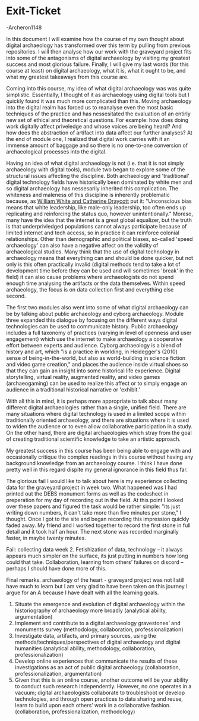 # Exit-Ticket
-Archeron1148

In this document I will examine how the course of my own thought about digital archaeology has transformed over this term by pulling from previous repositories. I will then analyse how our work with the graveyard project fits into some of the antagonisms of digital archaeology by visiting my greatest success and most glorious failure. Finally, I will give my last words (for this course at least) on digital archaeology, what it is, what it ought to be, and what my greatest takeaways from this course are.

Coming into this course, my idea of what digital archaeology was was quite simplistic. Essentially, I thought of it as archaeology using digital tools but I quickly found it was much more complicated than this. Moving archaeology into the digital realm has forced us to reanalyse even the most basic techniques of the practice and has nessesitated the evaluation of an entirly new set of ethical and theoretical questions. For example: how does doing work digitally affect priveledge and whose voices are being heard? And how does the abstraction of artifact into data affect our further analyses? At the end of module one, I realized that digital work carries with it an immense amount of baggage and so there is no one-to-one conversion of archaeological processes into the digital.

Having an idea of what digital archaeology is not (i.e. that it is not simply archaeology with digital tools), module two began to explore some of the structural issues affecting the discipline. Both archaeology and 'traditional' digital technology fields have historically been dominated by white men and so digital archaeology has nessesarily inherited this complication. The whiteness and maleness of this discipline is inherently problematic because, as [William White and Catherine Draycott](https://www.sapiens.org/archaeology/archaeology-diversity/) put it: "Unconscious bias means that white leadership, like male-only leadership, too often ends up replicating and reinforcing the status quo, however unintentionally." Moreso, many have the idea that the internet is a great global equalizer, but the truth is that underprivledged populations cannot always participate because of limited internet and tech access, so in practice it can reinforce colonial relationships. Other than demographic and political biases, so-called 'speed archaeology' can also have a negative affect on the validity of archaeological studies. Many think that the use of digital technology in archaeology means that everything can and should be done quicker, but not only is this often practically invalid (digital methods tend to take a lot of development time before they can be used and will sometimes 'break' in the field) it can also cause problems where archaeologists do not spend enough time analysing the artifacts or the data themselves. Within speed archaeology, the focus is on data collection first and everything else second. 

The first two modules also went into some of what digital archaeology can be by talking about public archaeology and cyborg archaeology. Module three expanded this dialogue by focusing on the different ways digital technologies can be used to communicate history. Public archaeology includes a full taxonomy of practices (varying in level of openness and user engagement) which use the internet to make archaeology a cooperative effort between experts and audience. Cyborg archaeology is a blend of history and art, which "is a practice in worlding, in Heidegger's (2010) sense of being-in-the-world, but also as world-building in science fiction and video game creation," and places the audience inside virtual shoes so that they can gain an insight into some historical life experience. Digital storytelling, virtual reality, augmented reality, and video games (archaeogaming) can be used to realize this affect or to simply engage an audience in a traditional historical narrative or 'exhibit.'

With all this in mind, it is perhaps more appropriate to talk about many different digital archaeologies rather than a single, unified field. There are many situations where digital technology is used in a limited scope within traditionally oriented archaeology, and there are situations where it is used to widen the audience or to even allow collaborative participation in a study. On the other hand, there are digital archaeologies which stray from the goal of creating traditional scientific knowledge to take an artistic approach.

My greatest success in this course has been being able to engage with and occasionally critique the complex readings in this course without having any background knowledge from an archaeology course. I think I have done pretty well in this regard dispite my general ignorance in this field thus far.

The glorious fail I would like to talk about here is my experience collecting data for the graveyard project in week two. What happened was I had printed out the DEBS monument forms as well as the codesheet in preperation for my day of recording out in the field. At this point I looked over these papers and figured the task would be rather simple: "its just writing down numbers, it can't take more than five minutes per stone," I thought. Once I got to the site and began recording this impression quickly faded away. My friend and I worked together to record the first stone in full detail and it took half an hour. The next stone was recorded marginally faster, in maybe twenty minutes.

Fail: collecting data week 2. Fetishization of data, technology – it always appears much simpler on the surface, its just putting in numbers how long could that take. Collaboration, learning from others’ failures on discord – perhaps I should have done more of this.

Final remarks.
archaeology of the heart - graveyard project was not
I still have much to learn but I am very glad to have been taken on this journey
I argue for an A because I have dealt with all the learning goals.

1. Situate the emergence and evolution of digital archaeology within the historiography of archaeology more broadly (analytical ability, argumentation)
2. Implement and contribute to a digital archaeology gravestones’ and monuments survey (methodology, collaboration, professionalization)
3. Investigate data, artifacts, and primary sources, using the methods/techniques/perspectives of digital archaeology and digital humanities (analytical ability, methodology, collaboration, professionalization)
4. Develop online experiences that communicate the results of these investigations as an act of public digital archaeology (collaboration, professionalization, argumentation)
5. Given that this is an online course, another outcome will be your ability to conduct such research independently. However, no one operates in a vacuum; digital archaeologists collaborate to troubleshoot or develop technologies, and through open practices to data sharing and reuse, learn to build upon each others’ work in a collaborative fashion. (collaboration, professionalization, methodology)


